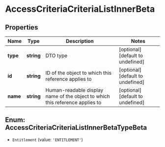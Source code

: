 # AccessCriteriaCriteriaListInnerBeta

## Properties

Name | Type | Description | Notes
------------ | ------------- | ------------- | -------------
**type** | **string** | DTO type | [optional] [default to undefined]
**id** | **string** | ID of the object to which this reference applies to | [optional] [default to undefined]
**name** | **string** | Human-readable display name of the object to which this reference applies to | [optional] [default to undefined]



## Enum: AccessCriteriaCriteriaListInnerBetaTypeBeta


* `Entitlement` (value: `'ENTITLEMENT'`)



